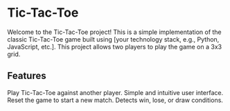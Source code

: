 # Tic-Tac-Toe

Welcome to the Tic-Tac-Toe project! This is a simple implementation of the classic Tic-Tac-Toe game built using [your technology stack, e.g., Python, JavaScript, etc.]. This project allows two players to play the game on a 3x3 grid.

## Features

Play Tic-Tac-Toe against another player.
 Simple and intuitive user interface.
 Reset the game to start a new match.
 Detects win, lose, or draw conditions.

